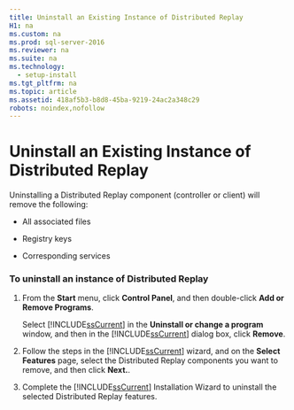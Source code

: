 ```yaml
---
title: Uninstall an Existing Instance of Distributed Replay
H1: na
ms.custom: na
ms.prod: sql-server-2016
ms.reviewer: na
ms.suite: na
ms.technology: 
  - setup-install
ms.tgt_pltfrm: na
ms.topic: article
ms.assetid: 418af5b3-b8d8-45ba-9219-24ac2a348c29
robots: noindex,nofollow
---
```

# Uninstall an Existing Instance of Distributed Replay
  Uninstalling a Distributed Replay component \(controller or client\) will remove the following:  
  
-   All associated files  
  
-   Registry keys  
  
-   Corresponding services  
  
### To uninstall an instance of Distributed Replay  
  
1.  From the **Start** menu, click **Control Panel**, and then double\-click **Add or Remove Programs**.  
  
     Select [!INCLUDE[ssCurrent](../../Token/Other/ssCurrent_md.md)] in the **Uninstall or change a program** window, and then in the [!INCLUDE[ssCurrent](../../Token/Other/ssCurrent_md.md)] dialog box, click **Remove**.  
  
2.  Follow the steps in the [!INCLUDE[ssCurrent](../../Token/Other/ssCurrent_md.md)] wizard, and on the **Select Features** page, select the Distributed Replay components you want to remove, and then click **Next.**.  
  
3.  Complete the [!INCLUDE[ssCurrent](../../Token/Other/ssCurrent_md.md)] Installation Wizard to uninstall the selected Distributed Replay features.  
  
  